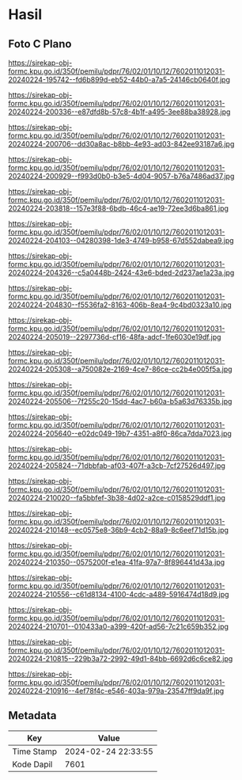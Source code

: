 # Hasil

## Foto C Plano

https://sirekap-obj-formc.kpu.go.id/350f/pemilu/pdpr/76/02/01/10/12/7602011012031-20240224-195742--fd6b899d-eb52-44b0-a7a5-24146cb0640f.jpg

https://sirekap-obj-formc.kpu.go.id/350f/pemilu/pdpr/76/02/01/10/12/7602011012031-20240224-200336--e87dfd8b-57c8-4b1f-a495-3ee88ba38928.jpg

https://sirekap-obj-formc.kpu.go.id/350f/pemilu/pdpr/76/02/01/10/12/7602011012031-20240224-200706--dd30a8ac-b8bb-4e93-ad03-842ee93187a6.jpg

https://sirekap-obj-formc.kpu.go.id/350f/pemilu/pdpr/76/02/01/10/12/7602011012031-20240224-200929--f993d0b0-b3e5-4d04-9057-b76a7486ad37.jpg

https://sirekap-obj-formc.kpu.go.id/350f/pemilu/pdpr/76/02/01/10/12/7602011012031-20240224-203818--157e3f88-6bdb-46c4-ae19-72ee3d6ba861.jpg

https://sirekap-obj-formc.kpu.go.id/350f/pemilu/pdpr/76/02/01/10/12/7602011012031-20240224-204103--04280398-1de3-4749-b958-67d552dabea9.jpg

https://sirekap-obj-formc.kpu.go.id/350f/pemilu/pdpr/76/02/01/10/12/7602011012031-20240224-204326--c5a0448b-2424-43e6-bded-2d237ae1a23a.jpg

https://sirekap-obj-formc.kpu.go.id/350f/pemilu/pdpr/76/02/01/10/12/7602011012031-20240224-204830--f5536fa2-8163-406b-8ea4-9c4bd0323a10.jpg

https://sirekap-obj-formc.kpu.go.id/350f/pemilu/pdpr/76/02/01/10/12/7602011012031-20240224-205019--2297736d-cf16-48fa-adcf-1fe6030e19df.jpg

https://sirekap-obj-formc.kpu.go.id/350f/pemilu/pdpr/76/02/01/10/12/7602011012031-20240224-205308--a750082e-2169-4ce7-86ce-cc2b4e005f5a.jpg

https://sirekap-obj-formc.kpu.go.id/350f/pemilu/pdpr/76/02/01/10/12/7602011012031-20240224-205506--7f255c20-15dd-4ac7-b60a-b5a63d76335b.jpg

https://sirekap-obj-formc.kpu.go.id/350f/pemilu/pdpr/76/02/01/10/12/7602011012031-20240224-205640--e02dc049-19b7-4351-a8f0-86ca7dda7023.jpg

https://sirekap-obj-formc.kpu.go.id/350f/pemilu/pdpr/76/02/01/10/12/7602011012031-20240224-205824--71dbbfab-af03-407f-a3cb-7cf27526d497.jpg

https://sirekap-obj-formc.kpu.go.id/350f/pemilu/pdpr/76/02/01/10/12/7602011012031-20240224-210020--fa5bbfef-3b38-4d02-a2ce-c0158529ddf1.jpg

https://sirekap-obj-formc.kpu.go.id/350f/pemilu/pdpr/76/02/01/10/12/7602011012031-20240224-210148--ec0575e8-36b9-4cb2-88a9-8c6eef71d15b.jpg

https://sirekap-obj-formc.kpu.go.id/350f/pemilu/pdpr/76/02/01/10/12/7602011012031-20240224-210350--0575200f-e1ea-41fa-97a7-8f896441d43a.jpg

https://sirekap-obj-formc.kpu.go.id/350f/pemilu/pdpr/76/02/01/10/12/7602011012031-20240224-210556--c61d8134-4100-4cdc-a489-5916474d18d9.jpg

https://sirekap-obj-formc.kpu.go.id/350f/pemilu/pdpr/76/02/01/10/12/7602011012031-20240224-210701--010433a0-a399-420f-ad56-7c21c659b352.jpg

https://sirekap-obj-formc.kpu.go.id/350f/pemilu/pdpr/76/02/01/10/12/7602011012031-20240224-210815--229b3a72-2992-49d1-84bb-6692d6c6ce82.jpg

https://sirekap-obj-formc.kpu.go.id/350f/pemilu/pdpr/76/02/01/10/12/7602011012031-20240224-210916--4ef78f4c-e546-403a-979a-23547ff9da9f.jpg


## Metadata

| Key        | Value               |
| ---------- | ------------------- |
| Time Stamp | 2024-02-24 22:33:55 |
| Kode Dapil | 7601                |



